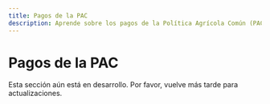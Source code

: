 ```yaml
---
title: Pagos de la PAC
description: Aprende sobre los pagos de la Política Agrícola Común (PAC) y cómo pueden beneficiar a los cultivadores de camelina.
---
```

# Pagos de la PAC

Esta sección aún está en desarrollo. Por favor, vuelve más tarde para actualizaciones.